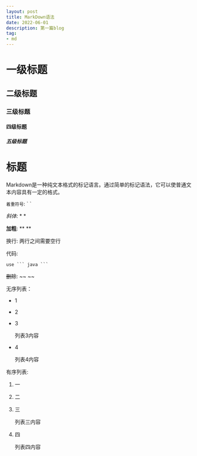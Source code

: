 ```yaml
---
layout: post
title: MarkDown语法
date: 2022-06-01
description: 第一篇blog
tag:
- md
---
```


# 一级标题

## 二级标题

### 三级标题

#### 四级标题

##### 五级标题

# 标题

Markdown是一种纯文本格式的标记语言。通过简单的标记语法，它可以使普通文本内容具有一定的格式。

`着重符号`: \` \`

*斜体*: * *

**加粗**: ** **

换行: 两行之间需要空行

代码:
```code
use ``` java ```
```

~~删除~~: ~~ ~~

无序列表：
* 1
* 2
* 3

    列表3内容
* 4

    列表4内容

有序列表:
1. 一
2. 二
3. 三

   列表三内容
4. 四

    列表四内容